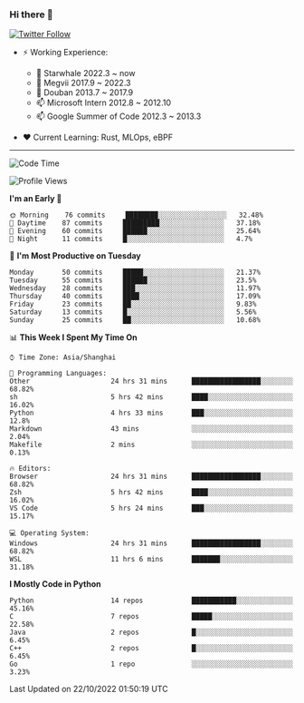 ### Hi there 👋

[![Twitter Follow](https://img.shields.io/twitter/follow/tianweidut?style=social)](https://twitter.com/tianweidut)

- ⚡ Working Experience:
  - 🔭 Starwhale 2022.3 ~ now
  - 🌱 Megvii 2017.9 ~ 2022.3
  - 🌱 Douban 2013.7 ~ 2017.9
  - 📫 Microsoft Intern 2012.8 ~ 2012.10
  - 📫 Google Summer of Code 2012.3 ~ 2013.3

- ❤️ Current Learning: Rust, MLOps, eBPF

---
<!--START_SECTION:waka-->
![Code Time](http://img.shields.io/badge/Code%20Time-3%2C158%20hrs%208%20mins-blue)

![Profile Views](http://img.shields.io/badge/Profile%20Views-0-blue)

**I'm an Early 🐤** 

```text
🌞 Morning    76 commits     ████████░░░░░░░░░░░░░░░░░   32.48% 
🌆 Daytime    87 commits     █████████░░░░░░░░░░░░░░░░   37.18% 
🌃 Evening    60 commits     ██████░░░░░░░░░░░░░░░░░░░   25.64% 
🌙 Night      11 commits     █░░░░░░░░░░░░░░░░░░░░░░░░   4.7%

```
📅 **I'm Most Productive on Tuesday** 

```text
Monday       50 commits     █████░░░░░░░░░░░░░░░░░░░░   21.37% 
Tuesday      55 commits     ██████░░░░░░░░░░░░░░░░░░░   23.5% 
Wednesday    28 commits     ███░░░░░░░░░░░░░░░░░░░░░░   11.97% 
Thursday     40 commits     ████░░░░░░░░░░░░░░░░░░░░░   17.09% 
Friday       23 commits     ██░░░░░░░░░░░░░░░░░░░░░░░   9.83% 
Saturday     13 commits     █░░░░░░░░░░░░░░░░░░░░░░░░   5.56% 
Sunday       25 commits     ██░░░░░░░░░░░░░░░░░░░░░░░   10.68%

```


📊 **This Week I Spent My Time On** 

```text
⌚︎ Time Zone: Asia/Shanghai

💬 Programming Languages: 
Other                    24 hrs 31 mins      █████████████████░░░░░░░░   68.82% 
sh                       5 hrs 42 mins       ████░░░░░░░░░░░░░░░░░░░░░   16.02% 
Python                   4 hrs 33 mins       ███░░░░░░░░░░░░░░░░░░░░░░   12.8% 
Markdown                 43 mins             ░░░░░░░░░░░░░░░░░░░░░░░░░   2.04% 
Makefile                 2 mins              ░░░░░░░░░░░░░░░░░░░░░░░░░   0.13%

🔥 Editors: 
Browser                  24 hrs 31 mins      █████████████████░░░░░░░░   68.82% 
Zsh                      5 hrs 42 mins       ████░░░░░░░░░░░░░░░░░░░░░   16.02% 
VS Code                  5 hrs 24 mins       ███░░░░░░░░░░░░░░░░░░░░░░   15.17%

💻 Operating System: 
Windows                  24 hrs 31 mins      █████████████████░░░░░░░░   68.82% 
WSL                      11 hrs 6 mins       ███████░░░░░░░░░░░░░░░░░░   31.18%

```

**I Mostly Code in Python** 

```text
Python                   14 repos            ███████████░░░░░░░░░░░░░░   45.16% 
C                        7 repos             █████░░░░░░░░░░░░░░░░░░░░   22.58% 
Java                     2 repos             █░░░░░░░░░░░░░░░░░░░░░░░░   6.45% 
C++                      2 repos             █░░░░░░░░░░░░░░░░░░░░░░░░   6.45% 
Go                       1 repo              ░░░░░░░░░░░░░░░░░░░░░░░░░   3.23%

```



 Last Updated on 22/10/2022 01:50:19 UTC
<!--END_SECTION:waka-->